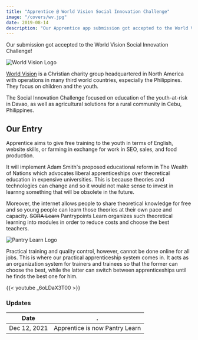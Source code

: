 ```yaml
---
title: "Apprentice @ World Vision Social Innovation Challenge"
image: "/covers/wv.jpg"
date: 2019-08-14
description: "Our Apprentice app submission got accepted to the World Vision Social Innovation Challenge"
---
```



Our submission got accepted to the World Vision Social Innovation Challenge!

![World Vision Logo](https://sorasystem.sirv.com/logos/wvlogo.png)

[World Vision](https://www.worldvision.org.ph) is a Christian charity group headquartered in North America with operations in many third world countries, especially the Philippines. They focus on children and the youth.

The Social Innovation Challenge focused on education of the youth-at-risk in Davao, as well as agricultural solutions for a rural community in Cebu, Philippines.


## Our Entry 

Apprentice aims to give free training to the youth in terms of English, website skills, or farming in exchange for work in SEO, sales, and food production. 

It will implement Adam Smith's proposed educational reform in The Wealth of Nations which advocates liberal apprenticeships over theoretical education in expensive universities. This is because theories and technologies can change and so it would not make sense to invest in learnng something that will be obsolete in the future. 

Moreover, the internet allows people to share theoretical knowledge for free and so young people can learn those theories at their own pace and capacity. ~~SORA Learn~~ Pantrypoints Learn organizes such theoretical learning into modules in order to reduce costs and choose the best teachers. 

![Pantry Learn Logo](https://sorasystem.sirv.com/og/learn.jpg)

Practical training and quality control, however, cannot be done online for all jobs. This is where our practical apprenticeship system comes in. It acts as an organization system for trainers and trainees so that the former can choose the best, while the latter can switch between apprenticeships until he finds the best one for him.  


{{< youtube _6oLDaX3T00 >}}




### Updates

Date | .
--- | ---
Dec 12, 2021 | Apprentice is now Pantry Learn

